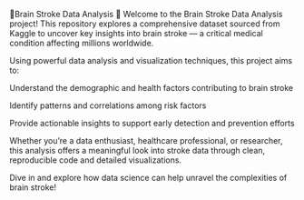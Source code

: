 🧠Brain Stroke Data Analysis 🧠
Welcome to the Brain Stroke Data Analysis project! This repository explores a comprehensive dataset sourced from Kaggle to uncover key insights into brain stroke — a critical medical condition affecting millions worldwide.

Using powerful data analysis and visualization techniques, this project aims to:

Understand the demographic and health factors contributing to brain stroke

Identify patterns and correlations among risk factors

Provide actionable insights to support early detection and prevention efforts

Whether you’re a data enthusiast, healthcare professional, or researcher, this analysis offers a meaningful look into stroke data through clean, reproducible code and detailed visualizations.

Dive in and explore how data science can help unravel the complexities of brain stroke!
